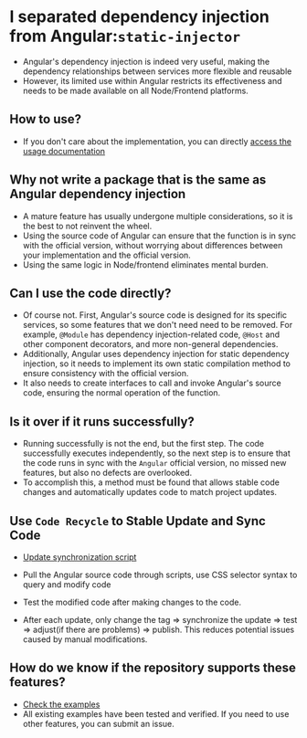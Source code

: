 # I separated dependency injection from Angular:`static-injector`
- Angular's dependency injection is indeed very useful, making the dependency relationships between services more flexible and reusable
- However, its limited use within Angular restricts its effectiveness and needs to be made available on all Node/Frontend platforms.

## How to use?
- If you don't care about the implementation, you can directly [access the usage documentation](https://github.com/wszgrcy/static-injector/blob/main/readme.md)

## Why not write a package that is the same as Angular dependency injection
- A mature feature has usually undergone multiple considerations, so it is the best to not reinvent the wheel.
- Using the source code of Angular can ensure that the function is in sync with the official version, without worrying about differences between your implementation and the official version.
- Using the same logic in Node/frontend eliminates mental burden.

## Can I use the code directly?
- Of course not. First, Angular's source code is designed for its specific services, so some features that we don't need need to be removed. For example, `@Module` has dependency injection-related code, `@Host` and other component decorators, and more non-general dependencies. 
- Additionally, Angular uses dependency injection for static dependency injection, so it needs to implement its own static compilation method to ensure consistency with the official version.
- It also needs to create interfaces to call and invoke Angular's source code, ensuring the normal operation of the function.

## Is it over if it runs successfully?
- Running successfully is not the end, but the first step. The code successfully executes independently, so the next step is to ensure that the code runs in sync with the `Angular` official version, no missed new features, but also no defects are overlooked. 
- To accomplish this, a method must be found that allows stable code changes and automatically updates code to match project updates.

## Use `Code Recycle` to Stable Update and Sync Code 
- [Update synchronization script](https://github.com/wszgrcy/static-injector/tree/main/script/sync)

- Pull the Angular source code through scripts, use CSS selector syntax to query and modify code 
- Test the modified code after making changes to the code. 
- After each update, only change the tag => synchronize the update => test => adjust(if there are problems) => publish. This reduces potential issues caused by manual modifications.

## How do we know if the repository supports these features?
- [Check the examples](https://github.com/wszgrcy/static-injector/tree/main/test/fixture)
- All existing examples have been tested and verified. If you need to use other features, you can submit an issue.
